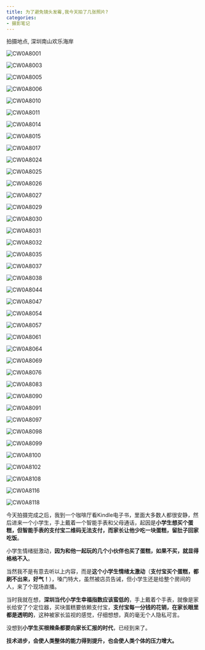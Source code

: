 ```yaml
---
title: 为了避免镜头发霉,我今天拍了几张照片?
categories:
- 摄影笔记
---
```



拍摄地点, 深圳南山欢乐海岸





![CW0A8001](https://v2fy.com/asset/0i/jikemiji/jikemiji-md/kr-000078.assets/CW0A8001.jpg)





![CW0A8003](https://v2fy.com/asset/0i/jikemiji/jikemiji-md/kr-000078.assets/CW0A8003.jpg)

![CW0A8005](https://v2fy.com/asset/0i/jikemiji/jikemiji-md/kr-000078.assets/CW0A8005.jpg)

![CW0A8006](https://v2fy.com/asset/0i/jikemiji/jikemiji-md/kr-000078.assets/CW0A8006.jpg)

![CW0A8010](https://v2fy.com/asset/0i/jikemiji/jikemiji-md/kr-000078.assets/CW0A8010.jpg)

![CW0A8011](https://v2fy.com/asset/0i/jikemiji/jikemiji-md/kr-000078.assets/CW0A8011.jpg)

![CW0A8014](https://v2fy.com/asset/0i/jikemiji/jikemiji-md/kr-000078.assets/CW0A8014.jpg)

![CW0A8015](https://v2fy.com/asset/0i/jikemiji/jikemiji-md/kr-000078.assets/CW0A8015.jpg)

![CW0A8017](https://v2fy.com/asset/0i/jikemiji/jikemiji-md/kr-000078.assets/CW0A8017.jpg)

![CW0A8024](https://v2fy.com/asset/0i/jikemiji/jikemiji-md/kr-000078.assets/CW0A8024.jpg)

![CW0A8025](https://v2fy.com/asset/0i/jikemiji/jikemiji-md/kr-000078.assets/CW0A8025.jpg)

![CW0A8026](https://v2fy.com/asset/0i/jikemiji/jikemiji-md/kr-000078.assets/CW0A8026.jpg)

![CW0A8027](https://v2fy.com/asset/0i/jikemiji/jikemiji-md/kr-000078.assets/CW0A8027.jpg)

![CW0A8029](https://v2fy.com/asset/0i/jikemiji/jikemiji-md/kr-000078.assets/CW0A8029.jpg)

![CW0A8030](https://v2fy.com/asset/0i/jikemiji/jikemiji-md/kr-000078.assets/CW0A8030.jpg)

![CW0A8031](https://v2fy.com/asset/0i/jikemiji/jikemiji-md/kr-000078.assets/CW0A8031.jpg)

![CW0A8032](https://v2fy.com/asset/0i/jikemiji/jikemiji-md/kr-000078.assets/CW0A8032.jpg)

![CW0A8035](https://v2fy.com/asset/0i/jikemiji/jikemiji-md/kr-000078.assets/CW0A8035.jpg)

![CW0A8037](https://v2fy.com/asset/0i/jikemiji/jikemiji-md/kr-000078.assets/CW0A8037.jpg)

![CW0A8038](https://v2fy.com/asset/0i/jikemiji/jikemiji-md/kr-000078.assets/CW0A8038.jpg)

![CW0A8044](https://v2fy.com/asset/0i/jikemiji/jikemiji-md/kr-000078.assets/CW0A8044.jpg)

![CW0A8047](https://v2fy.com/asset/0i/jikemiji/jikemiji-md/kr-000078.assets/CW0A8047.jpg)

![CW0A8054](https://v2fy.com/asset/0i/jikemiji/jikemiji-md/kr-000078.assets/CW0A8054.jpg)

![CW0A8057](https://v2fy.com/asset/0i/jikemiji/jikemiji-md/kr-000078.assets/CW0A8057.jpg)

![CW0A8061](https://v2fy.com/asset/0i/jikemiji/jikemiji-md/kr-000078.assets/CW0A8061.jpg)

![CW0A8064](https://v2fy.com/asset/0i/jikemiji/jikemiji-md/kr-000078.assets/CW0A8064.jpg)

![CW0A8069](https://v2fy.com/asset/0i/jikemiji/jikemiji-md/kr-000078.assets/CW0A8069.jpg)

![CW0A8076](https://v2fy.com/asset/0i/jikemiji/jikemiji-md/kr-000078.assets/CW0A8076.jpg)

![CW0A8083](https://v2fy.com/asset/0i/jikemiji/jikemiji-md/kr-000078.assets/CW0A8083.jpg)

![CW0A8090](https://v2fy.com/asset/0i/jikemiji/jikemiji-md/kr-000078.assets/CW0A8090.jpg)

![CW0A8091](https://v2fy.com/asset/0i/jikemiji/jikemiji-md/kr-000078.assets/CW0A8091.jpg)

![CW0A8097](https://v2fy.com/asset/0i/jikemiji/jikemiji-md/kr-000078.assets/CW0A8097.jpg)

![CW0A8098](https://v2fy.com/asset/0i/jikemiji/jikemiji-md/kr-000078.assets/CW0A8098.jpg)

![CW0A8099](https://v2fy.com/asset/0i/jikemiji/jikemiji-md/kr-000078.assets/CW0A8099.jpg)

![CW0A8100](https://v2fy.com/asset/0i/jikemiji/jikemiji-md/kr-000078.assets/CW0A8100.jpg)

![CW0A8102](https://v2fy.com/asset/0i/jikemiji/jikemiji-md/kr-000078.assets/CW0A8102.jpg)

![CW0A8108](https://v2fy.com/asset/0i/jikemiji/jikemiji-md/kr-000078.assets/CW0A8108.jpg)

![CW0A8116](https://v2fy.com/asset/0i/jikemiji/jikemiji-md/kr-000078.assets/CW0A8116.jpg)

![CW0A8118](https://v2fy.com/asset/0i/jikemiji/jikemiji-md/kr-000078.assets/CW0A8118.jpg)


今天拍摄完成之后，我到一个咖啡厅看Kindle电子书，里面大多数人都很安静，然后进来一个小学生，手上戴着一个智能手表和父母通话，起因是**小学生想买个蛋糕，但智能手表的支付宝二维码无法支付，而家长让他少吃一块蛋糕，留肚子回家吃饭**。

小学生情绪挺激动，**因为和他一起玩的几个小伙伴也买了蛋糕，如果不买，就显得格格不入**。

当然我不是有意去听以上内容，而是**这个小学生情绪太激动**（**支付宝买个蛋糕，都刷不出来，好气！**），嗓门特大，虽然被店员告诫，但小学生还是给整个房间的人，来了个现场直播。

当时我就在想，**深圳当代小学生幸福指数应该蛮低的**，手上戴着个手表，就像是家长给安了个定位器，买块蛋糕要依赖支付宝，**支付宝每一分钱的花销，在家长眼里都是透明的**，这种被家长监视的感觉，仔细想想，真的毫无个人隐私可言。

没想到**小学生买根辣条都要向家长汇报的时代**，已经到来了。

**技术进步，会使人类整体的能力得到提升，也会使人类个体的压力增大。**


